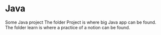 # Java
Some Java project
The folder Project is where big Java app can be found.
The folder learn is where a practice of a notion can be found.
